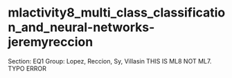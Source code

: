 # mlactivity8_multi_class_classification_and_neural-networks-jeremyreccion
Section: EQ1 Group: Lopez, Reccion, Sy, Villasin
THIS IS ML8 NOT ML7. TYPO ERROR
